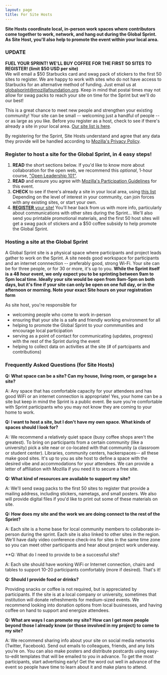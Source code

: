 ```yaml
---
layout: page
title: For Site Hosts
---
```


**Site Hosts coordinate local, in-person work spaces where contributors come together to work, network, and hang out during the Global Sprint. As Site Host, you'll also help to promote the event within your local area.**

### UPDATE
**FUEL YOUR SPRINT! WE'LL BUY COFFEE FOR THE FIRST 50 SITES TO REGISTER! (limit $50 USD per site)**  
We will email a $50 Starbucks card and swag pack of stickers to the first 50 sites to register.  We are happy to work with sites who do not have access to Starbucks for an alternative method of funding.  Just email us at [globalsprint@mozillafoundation.org](mailto:globalsprint@mozillafoundation.org).  Keep in mind that postal times may not allow for swag packs to reach your site on time for the Sprint but we'll do our best!

This is a great chance to meet new people and strengthen your existing community! Your site can be small -- welcoming just a handful of people -- or as large as you like. Before you register as a host, check to see if there's already a site in your local area. [Our site list is here](https://mozilla.github.io/global-sprint/register/).

By registering for the Sprint, Site Hosts understand and agree that any data they provide will be handled according to [Mozilla's Privacy Policy](https://www.mozilla.org/en-US/privacy/).

### Register to host a site for the Global Sprint, in 4 easy steps!

1. **READ** the short sections below. If you'd like to know more about collaboration for the open web, we recommend this *optional*, 1-hour course, ["Open Leadership 101"](https://mozilla.teachable.com/p/open-leadership-101).
2. **READ** and ensure you agree with [Mozilla's Participation Guidelines](https://www.mozilla.org/en-US/about/governance/policies/participation/) for this event.
3. **CHECK** to see if there's already a site in your local area, using [this list](https://mozilla.github.io/global-sprint/register/) Depending on the level of interest in your community, can join forces with any existing sites, or start your own. 
4. [**REGISTER** your site!](https://goo.gl/forms/MX01siV4Je6HMYUF3) You'll hear back from us with more info, particularly about communications with other sites during the Sprint... We'll also send you printable promotional materials, and the first 50 host sites will get a swag pack of stickers and a $50 coffee subsidy to help promote the Global Sprint.

### Hosting a site at the Global Sprint

A Global Sprint site is a physical space where participants and project leads gather to work on the Sprint. A site needs good workspace for participants and an internet connnection -- preferably good, strong Wi-Fi. Your site can be for three people, or for 30 or more, it's up to you. **While the Sprint itself is a 48 hour event, we only expect you to be sprinting between 9am to 5pm local time. Ideally your site would be open from 9am-5pm on both days, but it's fine if your site can only be open on one full day, or in the afternoon or morning. Note your exact Site hours on your registration form** 

As site host, you're responsible for 
* welcoming people who come to work in-person
* ensuring that your site is a safe and friendly working environment for all
* helping to promote the Global Sprint to your commmunities and encourage local participation
* serving as a point of contact for communicating (updates, progress) with the rest of the Sprint during the event
* helping to collect data on activities at the site (# of partcipants and contributions)


### Frequently Asked Questions (for Site Hosts)


**Q: What space can be a site? Can my house, living room, or garage be a site?**   

A: Any space that has comfortable capacity for your attendees and has good WiFi or an internet connection is appropriate! Yes, your home can be a site but keep in mind the Sprint is a public event. Be sure you're comfortable with Sprint participants who you may not know they are coming to your home to work. 


**Q: I want to host a site, but I don't have my own space. What kinds of spaces should I look for?**

A: We recommend a relatively quiet space (busy coffee shops aren't the greatest). To bring on participants from a certain community (like a university) pick a site near or co-located with that community (a classroom or student center).  Libraries, community centers, hackerspaces-- all these make good sites. It's up to you as site host to define a space with the desired vibe and accommodations for your attendees. We can provide a letter of affiliation with Mozilla if you need it to secure a free site.

**Q: What kind of resources are available to support my site?**

A: We'll send swag packs to the first 50 sites to register that provide a mailing address, including stickers, nametags, and small posters. We also will provide digital files if you'd like to print out some of these materials on site. 

**Q: How does my site and the work we are doing connect to the rest of the Sprint?**

A: Each site is a home base for local community members to collaborate in-person during the sprint. Each site is also linked to other sites in the region. We'll have daily video conference check-ins for sites in the same time zone so you can meet other participants and hear about project work underway.

**Q: What do I need to provide to be a successful site? 

A: Each site should have working WiFi or Internet connection, chairs and tables to support 10-20 participants comfortably (more if desired). That's it!

**Q: Should I provide food or drinks?**

Providing snacks or coffee is not required, but is appreciated by participants. If the site is at a local company or university, sometimes that institution will donate refreshments for medium-sized events. We recommend looking into donation options from local businesses, and having coffee on hand to support and energize attendees.
 

**Q: What are ways I can promote my site? How can I get more people beyond those I already know (or those involved in my project) to come to my site?**

A: We recommend sharing info about your site on social media networks (Twitter, Facebook). Send out emails to colleagues, friends, and any lists you’re on. You can also make posters and distribute postcards using easy-to-edit templates that will be emailed to you in advance. To get the most participants, start advertising early! Get the word out well in advance of the event so people have time to learn about it and make plans to attend. 
